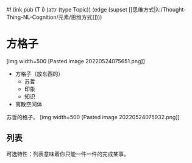 #! (ink pub (T i) (attr (type Topic)) (edge (supset [[思维方式|λ:/Thought-Thing-NL-Cognition/元素/思维方式]])))

# 方格子

[img width=500 [Pasted image 20220524075651.png]]
- 方格子（放东西的）
	- 苏哲
	- 印象
	- 知识
- 离散空间体

苏哲的格子。
[img width=500 [Pasted image 20220524075932.png]]

## 列表

可选特性：列表意味着你只能一件一件的完成某事。